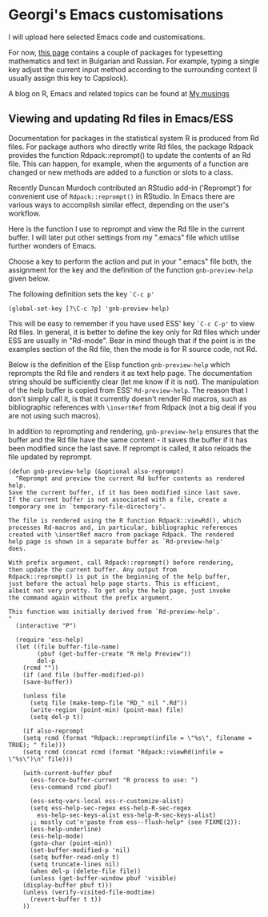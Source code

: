

# Georgi's Emacs customisations

I will upload here selected Emacs code and customisations.

For now, [this page](http://www.maths.manchester.ac.uk/~gb/emacs/index.html ) contains a couple of packages for typesetting mathematics and
text in Bulgarian and Russian.  For example, typing a single key 
adjust the current input method according to the surrounding context (I usually
assign this key to Capslock).

A blog on R, Emacs and related topics can be found at [My musings](https://geobosh.bitbucket.io/)


## Viewing and updating Rd files in Emacs/ESS

Documentation for packages in the statistical system R is produced from Rd
files. For package authors who directly write Rd files, the package Rdpack
provides the function Rdpack::reprompt() to update the contents of an Rd file.
This can happen, for example, when the arguments of a function are changed or
new methods are added to a function or slots to a class.

Recently Duncan Murdoch contributed an RStudio add-in ('Reprompt') for
convenient use of `Rdpack::reprompt()` in RStudio. In Emacs there are various ways
to accomplish similar effect, depending on the user's workflow. 

Here is the function I use to reprompt and view the Rd file in the current
buffer. I will later put other settings from my ".emacs" file which utilise
further wonders of Emacs.

Choose a key to perform the action and put in your ".emacs" file both, the
assignment for the key and the definition of the function `gnb-preview-help`
given below.

The following definition sets the key `` `C-c p' ``

    (global-set-key [?\C-c ?p] 'gnb-preview-help)

This will be easy to remember if you have used  ESS' key `` `C-c C-p' `` to
view Rd files. In general, it is better to define the key only for Rd files
which under ESS are usually in  "Rd-mode". Bear in mind though that if the point
is in the examples section of the Rd file, then the mode is for R source code,
not Rd. 

Below is the definition of the Elisp function `gnb-preview-help` which reprompts
the Rd file and renders it as text help page. The documentation string should be
sufficiently clear (let me know if it is not). The manipulation of the help
buffer is copied from ESS' `Rd-preview-help`. The reason that I don't simply
call it, is that it currently doesn't render Rd macros, such as bibliographic
references with `\insertRef` from Rdpack (not a big deal if you are not using
such macros).

In addition to reprompting and rendering, `gnb-preview-help` ensures that the
buffer and the Rd file have the same content - it saves the buffer if it has
been modified since the last save. If reprompt is called, it also reloads the
file updated by reprompt. 

    (defun gnb-preview-help (&optional also-reprompt)
      "Reprompt and preview the current Rd buffer contents as rendered help.
    Save the current buffer, if it has been modified since last save.
    If the current buffer is not associated with a file, create a
    temporary one in `temporary-file-directory'.
    
    The file is rendered using the R function Rdpack::viewRd(), which
    processes Rd-macros and, in particular, bibliographic references
    created with \insertRef macro from package Rdpack. The rendered
    help page is shown in a separate buffer as `Rd-preview-help'
    does.
    
    With prefix argument, call Rdpack::reprompt() before rendering,
    then update the current buffer. Any output from
    Rdpack::reprompt() is put in the beginning of the help buffer,
    just before the actual help page starts. This is efficient,
    albeit not very pretty. To get only the help page, just invoke
    the command again without the prefix argument.
    
    This function was initially derived from `Rd-preview-help'.
    "
      (interactive "P")
    
      (require 'ess-help)
      (let ((file buffer-file-name)
            (pbuf (get-buffer-create "R Help Preview"))
            del-p
    	(rcmd ""))
        (if (and file (buffer-modified-p))
    	(save-buffer))
    	
        (unless file
          (setq file (make-temp-file "RD_" nil ".Rd"))
          (write-region (point-min) (point-max) file)
          (setq del-p t))
        
        (if also-reprompt
    	(setq rcmd (format "Rdpack::reprompt(infile = \"%s\", filename = TRUE); " file)))
        (setq rcmd (concat rcmd (format "Rdpack::viewRd(infile = \"%s\")\n" file)))
    
        (with-current-buffer pbuf
          (ess-force-buffer-current "R process to use: ")
          (ess-command rcmd pbuf)    
    
          (ess-setq-vars-local ess-r-customize-alist)
          (setq ess-help-sec-regex ess-help-R-sec-regex
    	    ess-help-sec-keys-alist ess-help-R-sec-keys-alist)
          ;; mostly cut'n'paste from ess--flush-help* (see FIXME(2)):
          (ess-help-underline)
          (ess-help-mode)
          (goto-char (point-min))
          (set-buffer-modified-p 'nil)
          (setq buffer-read-only t)
          (setq truncate-lines nil)
          (when del-p (delete-file file))
          (unless (get-buffer-window pbuf 'visible)
    	(display-buffer pbuf t)))
        (unless (verify-visited-file-modtime)
          (revert-buffer t t))
        ))

